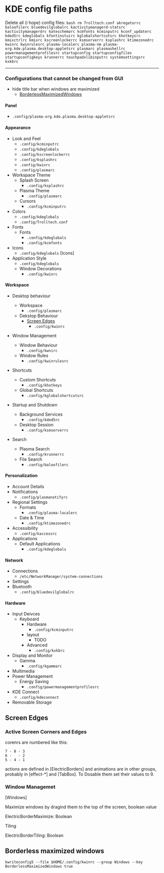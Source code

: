 # KDE config file paths

Delete all (i hope) config files: ```bash
rm Trolltech.conf
akregatorrc
baloofilerc
bluedevilglobalrc
kactivitymanagerd-statsrc
kactivitymanagerdrc
kateschemarc
kcmfonts
kcminputrc
kconf_updaterc
kded5rc
kdeglobals
kfontinstuirc
kglobalshortcutsrc
khotkeysrc
kmixctrlrc
kmixrc
kscreenlockerrc
ksmserverrc
ksplashrc
ktimezonedrc
kwinrc
kwinrulesrc
plasma-localerc
plasma-nm
plasma-org.kde.plasma.desktop-appletsrc
plasmarc
plasmashellrc
powermanagementprofilesrc
startupconfig
startupconfigfiles
startupconfigkeys
krunnerrc
touchpadxlibinputrc
systemsettingsrc
kxkbrc```

---
### Configurations that cannot be changed from GUI
  * hide title bar when windows are maximized
     * [BorderlessMaximizedWindows](#borderless-maximized-windows)

#### Panel
   * `.config/plasma-org.kde.plasma.desktop-appletsrc`

#### Appearance
   * Look and Feel
      * `.config/kcminputrc`
      * `.config/kdeglobals`
      * `.config/kscreenlockerrc`
      * `.config/ksplashrc`
      * `.config/kwinrc`
      * `.config/plasmarc`
   * Workspace Theme
      * Splash Screen
         * `.config/ksplashrc`
      * Plasma Theme
         * `.config/plasmarc`
      * Cursors
         * `.config/kcminputrc`
   * Colors
       * `.config/kdeglobals`
       * `.config/Trolltech.conf`
   * Fonts
      * Fonts
         * `.config/kdeglobals`
         * `.config/kcmfonts`
   * Icons
      * `.config/kdeglobals` [Icons]
   * Application Style
      * `.config/kdeglobals`
      * Window Decorations
         * `.config/kwinrc`
#### Workspace
   * Desktop behaviour
      * Workspace
         * `.config/plasmarc`
      * Dekstop Behaviour
         * [Screen Edges](#screen-edges)
            * `.config/kwinrc`
   * Window Management
      * Window  Behaviour
         * `.config/kwnirc`
      * Window Rules
         * `.config/kwinrulesrc`

   * Shortcuts
      * Custom Shortcuts
         * `.config/khotkeys`
      * Global Shortcuts
         * `.config/kglobalshortcutsrc`
   * Startup and Shutdown
      * Background Services
          * `.config/kded5rc`
       * Desktop Session
          * `.config/ksmserverrc`
   * Search
      * Plasma Search
         * `.config/krunnerrc`
      * File Search
         * `.config/baloofilerc`
#### Personalization
   * Account Details
   * Notifications
      * `.config/plasmanotifyrc`
   * Regional Settings
      * Formats
         * `.config/plasma-localerc`
      * Date & Time
         * `.config/ktimezonedrc`
   * Accessibility
      * `.config/kaccessrc`
   * Applications
      * Default Applications
         * `.config/kdeglobals`
#### Network
   * Connections
      * `/etc/NetworkManager/system-connections`
   * Settings
   * Bluetooth
      * `.config/bluedevilglobalrc`
#### Hardware
   * Input Deivces
      * Keyboard
         * Hardware
            * `.config/kcminputrc`
         * layout
            * TODO
         * Advanced
            * `.config/kxkbrc`
   * Display and Monitor
      * Gamma
         * `.config/kgammarc`
   * Multimedia
   * Power Management
      * Energy Saving
         * `.config/powermanagementprofilesrc`
   * KDE Connect
      * `.config/kdeconnect`
   * Removable Storage

## Screen Edges
### Active Screen Corners and Edges
corenrs are numbered like this:

```
7 - 8 - 3
6 -   - 2
5 - 4 - 1
```

actions are defined in [ElectricBorders] and animations are in other groups, probably in [effect-*] and [TabBox]. To Dosable them set their values to 9.

### Window Managemet
[Windows]

Maximize windows by dragind them to the top of the screen, boolean value

ElectricBorderMaximize: Boolean

Tiling

ElectricBorderTiling: Boolean

## Borderless maximized windows

`kwriteconfig5 --file $HOME/.config/kwinrc --group Windows --key BorderlessMaximizedWindows true`
